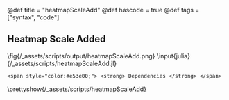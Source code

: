 @def title = "heatmapScaleAdd"
@def hascode = true
@def tags = ["syntax", "code"]

## Heatmap Scale Added
\fig{/_assets/scripts/output/heatmapScaleAdd.png}
\input{julia}{/_assets/scripts/heatmapScaleAdd.jl}
~~~
<span style="color:#e53e00;"> <strong> Dependencies </strong> </span>
~~~
\prettyshow{/_assets/scripts/heatmapScaleAdd}
